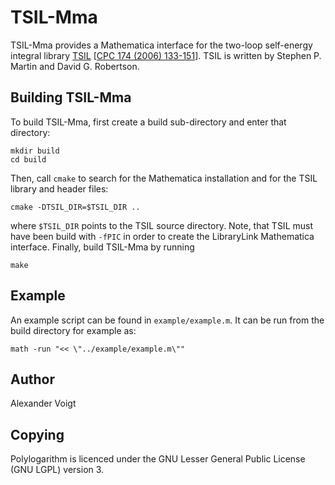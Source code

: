 TSIL-Mma
========

TSIL-Mma provides a Mathematica interface for the two-loop self-energy
integral library [TSIL](https://www.niu.edu/spmartin/TSIL/) [[CPC 174
(2006) 133-151](https://arxiv.org/abs/hep-ph/0501132)].  TSIL is
written by Stephen P. Martin and David G. Robertson.

Building TSIL-Mma
-----------------

To build TSIL-Mma, first create a build sub-directory and enter that
directory:

    mkdir build
    cd build

Then, call `cmake` to search for the Mathematica installation and for
the TSIL library and header files:

    cmake -DTSIL_DIR=$TSIL_DIR ..

where `$TSIL_DIR` points to the TSIL source directory.  Note, that
TSIL must have been build with `-fPIC` in order to create the
LibraryLink Mathematica interface.  Finally, build TSIL-Mma by running

    make

Example
-------

An example script can be found in `example/example.m`.
It can be run from the build directory for example as:

    math -run "<< \"../example/example.m\""

Author
------

Alexander Voigt

Copying
-------

Polylogarithm is licenced under the GNU Lesser General Public License
(GNU LGPL) version 3.
